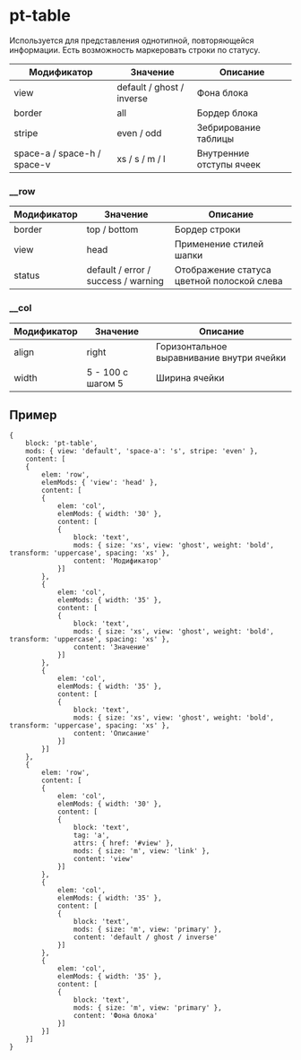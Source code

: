 # pt-table
Используется для представления однотипной, повторяющейся информации. Есть возможность маркеровать строки по статусу.

| Модификатор | Значение                        | Описание                |  
| ----------- | ------------------------------- | ----------------------- |
| view        | default / ghost / inverse       |  Фона блока             |
| border      | all                             |  Бордер блока           |
| stripe      | even / odd                      |  Зебрирование таблицы   |
| space-a / space-h / space-v      | xs / s / m / l                       |  Внутренние отступы ячеек   |



### __row

| Модификатор | Значение                        | Описание                |  
| ----------- | ------------------------------- | ----------------------- |
| border      | top / bottom                    |  Бордер строки          |
| view        | head                            |  Применение стилей шапки  |
| status      | default / error / success / warning |  Отображение статуса цветной полоской слева  |



### __col

| Модификатор | Значение                        | Описание                |  
| ----------- | ------------------------------- | ----------------------- |
| align       | right                           |  Горизонтальное выравнивание внутри ячейки |
| width       | 5 - 100 с шагом 5               |  Ширина ячейки  |




## Пример
```
{
	block: 'pt-table',
	mods: { view: 'default', 'space-a': 's', stripe: 'even' },
	content: [
	{
		elem: 'row',
		elemMods: { 'view': 'head' },
		content: [
		{
			elem: 'col',
			elemMods: { width: '30' },
			content: [
			{
				block: 'text',
				mods: { size: 'xs', view: 'ghost', weight: 'bold', transform: 'uppercase', spacing: 'xs' },
				content: 'Модификатор'
			}]
		},
		{
			elem: 'col',
			elemMods: { width: '35' },
			content: [
			{
				block: 'text',
				mods: { size: 'xs', view: 'ghost', weight: 'bold', transform: 'uppercase', spacing: 'xs' },
				content: 'Значение'
			}]
		},
		{
			elem: 'col',
			elemMods: { width: '35' },
			content: [
			{
				block: 'text',
				mods: { size: 'xs', view: 'ghost', weight: 'bold', transform: 'uppercase', spacing: 'xs' },
				content: 'Описание'
			}]
		}]
	},
	{
		elem: 'row',
		content: [
		{
			elem: 'col',
			elemMods: { width: '30' },
			content: [
			{
				block: 'text',
				tag: 'a',
				attrs: { href: '#view' },
				mods: { size: 'm', view: 'link' },
				content: 'view'
			}]
		},
		{
			elem: 'col',
			elemMods: { width: '35' },
			content: [
			{
				block: 'text',
				mods: { size: 'm', view: 'primary' },
				content: 'default / ghost / inverse'
			}]
		},
		{
			elem: 'col',
			elemMods: { width: '35' },
			content: [
			{
				block: 'text',
				mods: { size: 'm', view: 'primary' },
				content: 'Фона блока'
			}]
		}]
	}]
}
```











